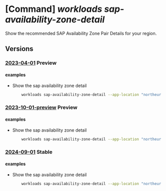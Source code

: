 # [Command] _workloads sap-availability-zone-detail_

Show the recommended SAP Availability Zone Pair Details for your region.

## Versions

### [2023-04-01](/Resources/mgmt-plane/L3N1YnNjcmlwdGlvbnMve30vcHJvdmlkZXJzL21pY3Jvc29mdC53b3JrbG9hZHMvbG9jYXRpb25zL3t9L3NhcHZpcnR1YWxpbnN0YW5jZW1ldGFkYXRhL2RlZmF1bHQvZ2V0YXZhaWxhYmlsaXR5em9uZWRldGFpbHM=/2023-04-01.xml) **Preview**

<!-- mgmt-plane /subscriptions/{}/providers/microsoft.workloads/locations/{}/sapvirtualinstancemetadata/default/getavailabilityzonedetails 2023-04-01 -->

#### examples

- Show the sap availability zone detail
    ```bash
        workloads sap-availability-zone-detail --app-location "northeurope" --database-type "HANA" --sap-product "S4HANA" --location "northeurope"
    ```

### [2023-10-01-preview](/Resources/mgmt-plane/L3N1YnNjcmlwdGlvbnMve30vcHJvdmlkZXJzL21pY3Jvc29mdC53b3JrbG9hZHMvbG9jYXRpb25zL3t9L3NhcHZpcnR1YWxpbnN0YW5jZW1ldGFkYXRhL2RlZmF1bHQvZ2V0YXZhaWxhYmlsaXR5em9uZWRldGFpbHM=/2023-10-01-preview.xml) **Preview**

<!-- mgmt-plane /subscriptions/{}/providers/microsoft.workloads/locations/{}/sapvirtualinstancemetadata/default/getavailabilityzonedetails 2023-10-01-preview -->

#### examples

- Show the sap availability zone detail
    ```bash
        workloads sap-availability-zone-detail --app-location "northeurope" --database-type "HANA" --sap-product "S4HANA" --location "northeurope"
    ```

### [2024-09-01](/Resources/mgmt-plane/L3N1YnNjcmlwdGlvbnMve30vcHJvdmlkZXJzL21pY3Jvc29mdC53b3JrbG9hZHMvbG9jYXRpb25zL3t9L3NhcHZpcnR1YWxpbnN0YW5jZW1ldGFkYXRhL2RlZmF1bHQvZ2V0YXZhaWxhYmlsaXR5em9uZWRldGFpbHM=/2024-09-01.xml) **Stable**

<!-- mgmt-plane /subscriptions/{}/providers/microsoft.workloads/locations/{}/sapvirtualinstancemetadata/default/getavailabilityzonedetails 2024-09-01 -->

#### examples

- Show the sap availability zone detail
    ```bash
        workloads sap-availability-zone-detail --app-location "northeurope" --database-type "HANA" --sap-product "S4HANA" --location "northeurope"
    ```
